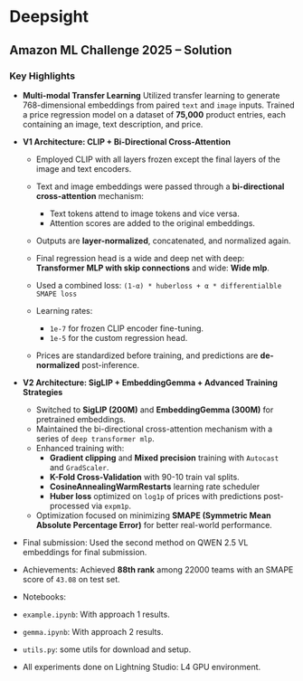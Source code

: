 # Deepsight

## Amazon ML Challenge 2025 – Solution

### Key Highlights

* **Multi-modal Transfer Learning**
  Utilized transfer learning to generate 768-dimensional embeddings from paired `text` and `image` inputs. Trained a price regression model on a dataset of **75,000** product entries, each containing an image, text description, and price.

* **V1 Architecture: CLIP + Bi-Directional Cross-Attention**

  * Employed CLIP with all layers frozen except the final layers of the image and text encoders.
  * Text and image embeddings were passed through a **bi-directional cross-attention** mechanism:

    * Text tokens attend to image tokens and vice versa.
    * Attention scores are added to the original embeddings.
  * Outputs are **layer-normalized**, concatenated, and normalized again.
  * Final regression head is a wide and deep net with deep: **Transformer MLP with skip connections** and wide: **Wide mlp**.
  * Used a combined loss: `(1-α) * huberloss + α * differentialble SMAPE loss`
  * Learning rates:

    * `1e-7` for frozen CLIP encoder fine-tuning.
    * `1e-5` for the custom regression head.
  * Prices are standardized before training, and predictions are **de-normalized** post-inference.

* **V2 Architecture: SigLIP + EmbeddingGemma + Advanced Training Strategies**

  * Switched to **SigLIP (200M)** and **EmbeddingGemma (300M)** for pretrained embeddings.
  * Maintained the bi-directional cross-attention mechanism with a series of `deep transformer mlp`.
  * Enhanced training with:
    * **Gradient clipping** and **Mixed precision** training with `Autocast` and `GradScaler`. 
    * **K-Fold Cross-Validation** with 90-10 train val splits.
    * **CosineAnnealingWarmRestarts** learning rate scheduler
    * **Huber loss** optimized on `log1p` of prices with predictions post-processed via `expm1p`.
  * Optimization focused on minimizing **SMAPE (Symmetric Mean Absolute Percentage Error)** for better real-world performance.

* Final submission: Used the second method on QWEN 2.5 VL embeddings for final submission.

* Achievements: Achieved **88th rank** among 22000 teams with an SMAPE score of `43.08` on test set.

* Notebooks:
* `example.ipynb`: With approach 1 results.
* `gemma.ipynb`: With approach 2 results.
* `utils.py`: some utils for download and setup.
* All experiments done on Lightning Studio: L4 GPU environment.

